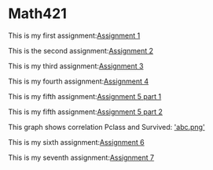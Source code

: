 # Math421
This is my first assignment:[Assignment 1](Assignment1.html)

This is the second assignment:[Assignment 2](assignment2.html)

This is my third assignment:[Assignment 3](Assignment3.html)

This is my fourth assignment:[Assignment 4](assignment4.html)

This is my fifth assignment:[Assignment 5 part 1](assignment5_part1.html)

This is my fifth assignment:[Assignment 5 part 2](assignment5_part2.html)

This graph shows correlation Pclass and Survived: ['abc.png'](abc.png)

This is my sixth assignment:[Assignment 6](assignment6.html)

This is my seventh assignment:[Assignment 7](Assignment7(2).html)

